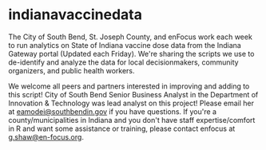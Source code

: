 # indianavaccinedata
The City of South Bend, St. Joseph County, and enFocus work each week to run analytics on State of Indiana vaccine dose data from the Indiana Gateway portal (Updated each Friday). We're sharing the scripts we use to de-identify and analyze the data for local decisionmakers, community organizers, and public health workers.

We welcome all peers and partners interested in improving and adding to this script! City of South Bend Senior Business Analyst in the Department of Innovation & Technology was lead analyst on this project! Please email her at eamodei@southbendin.gov if you have questions. If you're a county/municipalities in Indiana and you don't have staff expertise/comfort in R and want some assistance or training, please contact enfocus at g.shaw@en-focus.org.
